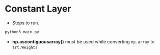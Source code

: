 # Constant Layer

+ Steps to run.

```bash
python3 main.py
```

+ **np.ascontiguousarray()** must be used while converting `np.array` to `trt.Weights`
